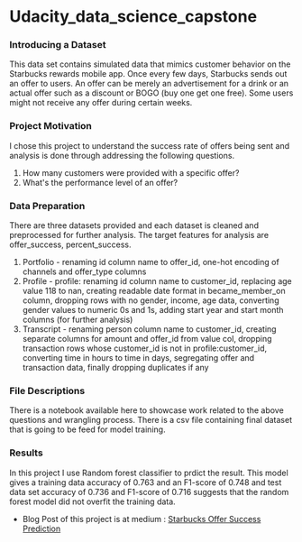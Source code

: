# Udacity_data_science_capstone
### Introducing a Dataset
This data set contains simulated data that mimics customer behavior on the Starbucks rewards mobile app. Once every few days, Starbucks sends out an offer to users. An offer can be merely an advertisement for a drink or an actual offer such as a discount or BOGO (buy one get one free). Some users might not receive any offer during certain weeks.

### Project Motivation 
I chose this project to understand the success rate of offers being sent and analysis is done through addressing the following questions.
1. How many customers were provided with a specific offer?
2. What's the performance level of an offer?

### Data Preparation 
There are three datasets provided and each dataset is cleaned and preprocessed for further analysis. The target features for analysis are offer_success, percent_success.

1. Portfolio - renaming id column name to offer_id, one-hot encoding of channels and offer_type columns
2. Profile - profile: renaming id column name to customer_id, replacing age value 118 to nan, creating readable date format in became_member_on column, dropping rows with no gender, income, age data, converting gender values to numeric 0s and 1s, adding start year and start month columns (for further analysis)
3. Transcript - renaming person column name to customer_id, creating separate columns for amount and offer_id from value col, dropping transaction rows whose customer_id is not in profile:customer_id, converting time in hours to time in days, segregating offer and transaction data, finally dropping duplicates if any

### File Descriptions
There is a notebook available here to showcase work related to the above questions and wrangling process. 
There is a csv file containing final dataset that is going to be feed for model training.

### Results
In this project I use Random forest classifier to prdict the result. This model gives a training data accuracy of 0.763 and an F1-score of 0.748 and  test data set accuracy of 
0.736 and F1-score of 0.716 suggests that the random forest model did not overfit the training data.
- Blog Post of this project is at medium : [Starbucks Offer Success Prediction](https://medium.com/@imhimanshurajonly/starbucks-offer-success-prediction-451a1d13cb6d)


